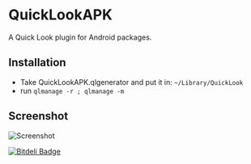 QuickLookAPK
============
A Quick Look plugin for Android packages.

## Installation

* Take QuickLookAPK.qlgenerator and put it in: `~/Library/QuickLook`
* run `qlmanage -r ; qlmanage -m`

## Screenshot
![Screenshot](https://github.com/hezi/QuickLookAPK/raw/master/screenshot.png "Screenshot")

[![Bitdeli Badge](https://d2weczhvl823v0.cloudfront.net/hezi/quicklookapk/trend.png)](https://bitdeli.com/free "Bitdeli Badge")

